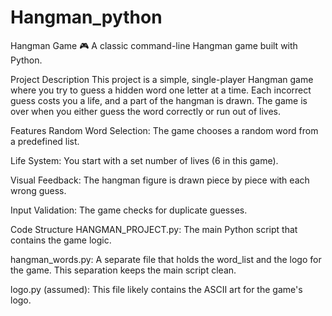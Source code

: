 # Hangman_python
Hangman Game 🎮
A classic command-line Hangman game built with Python.

Project Description
This project is a simple, single-player Hangman game where you try to guess a hidden word one letter at a time. Each incorrect guess costs you a life, and a part of the hangman is drawn. The game is over when you either guess the word correctly or run out of lives.

Features
Random Word Selection: The game chooses a random word from a predefined list.

Life System: You start with a set number of lives (6 in this game).

Visual Feedback: The hangman figure is drawn piece by piece with each wrong guess.

Input Validation: The game checks for duplicate guesses.

Code Structure
HANGMAN_PROJECT.py: The main Python script that contains the game logic.

hangman_words.py: A separate file that holds the word_list and the logo for the game. This separation keeps the main script clean.

logo.py (assumed): This file likely contains the ASCII art for the game's logo.
